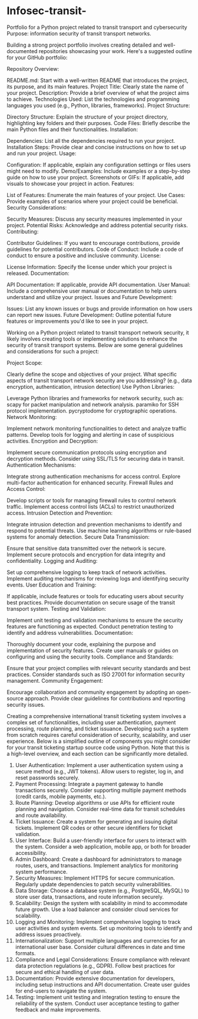 # Infosec-transit-
Portfolio for a Python project related to transit transport and cybersecurity
Purpose: information security of transit transport networks. 

Building a strong project portfolio involves creating detailed and well-documented repositories showcasing your work. Here's a suggested outline for your GitHub portfolio:

Repository Overview:

README.md: Start with a well-written README that introduces the project, its purpose, and its main features.
Project Title: Clearly state the name of your project.
Description: Provide a brief overview of what the project aims to achieve.
Technologies Used: List the technologies and programming languages you used (e.g., Python, libraries, frameworks).
Project Structure:

Directory Structure: Explain the structure of your project directory, highlighting key folders and their purposes.
Code Files: Briefly describe the main Python files and their functionalities.
Installation:

Dependencies: List all the dependencies required to run your project.
Installation Steps: Provide clear and concise instructions on how to set up and run your project.
Usage:

Configuration: If applicable, explain any configuration settings or files users might need to modify.
Demo/Examples: Include examples or a step-by-step guide on how to use your project.
Screenshots or GIFs: If applicable, add visuals to showcase your project in action.
Features:

List of Features: Enumerate the main features of your project.
Use Cases: Provide examples of scenarios where your project could be beneficial.
Security Considerations:

Security Measures: Discuss any security measures implemented in your project.
Potential Risks: Acknowledge and address potential security risks.
Contributing:

Contributor Guidelines: If you want to encourage contributions, provide guidelines for potential contributors.
Code of Conduct: Include a code of conduct to ensure a positive and inclusive community.
License:

License Information: Specify the license under which your project is released.
Documentation:

API Documentation: If applicable, provide API documentation.
User Manual: Include a comprehensive user manual or documentation to help users understand and utilize your project.
Issues and Future Development:

Issues: List any known issues or bugs and provide information on how users can report new issues.
Future Development: Outline potential future features or improvements you'd like to see in your project.

Working on a Python project related to transit transport network security, it likely involves creating tools or implementing solutions to enhance the security of transit transport systems. Below are some general guidelines and considerations for such a project:

Project Scope:

Clearly define the scope and objectives of your project. What specific aspects of transit transport network security are you addressing? (e.g., data encryption, authentication, intrusion detection)
Use Python Libraries:

Leverage Python libraries and frameworks for network security, such as:
scapy for packet manipulation and network analysis.
paramiko for SSH protocol implementation.
pycryptodome for cryptographic operations.
Network Monitoring:

Implement network monitoring functionalities to detect and analyze traffic patterns.
Develop tools for logging and alerting in case of suspicious activities.
Encryption and Decryption:

Implement secure communication protocols using encryption and decryption methods.
Consider using SSL/TLS for securing data in transit.
Authentication Mechanisms:

Integrate strong authentication mechanisms for access control.
Explore multi-factor authentication for enhanced security.
Firewall Rules and Access Control:

Develop scripts or tools for managing firewall rules to control network traffic.
Implement access control lists (ACLs) to restrict unauthorized access.
Intrusion Detection and Prevention:

Integrate intrusion detection and prevention mechanisms to identify and respond to potential threats.
Use machine learning algorithms or rule-based systems for anomaly detection.
Secure Data Transmission:

Ensure that sensitive data transmitted over the network is secure.
Implement secure protocols and encryption for data integrity and confidentiality.
Logging and Auditing:

Set up comprehensive logging to keep track of network activities.
Implement auditing mechanisms for reviewing logs and identifying security events.
User Education and Training:

If applicable, include features or tools for educating users about security best practices.
Provide documentation on secure usage of the transit transport system.
Testing and Validation:

Implement unit testing and validation mechanisms to ensure the security features are functioning as expected.
Conduct penetration testing to identify and address vulnerabilities.
Documentation:

Thoroughly document your code, explaining the purpose and implementation of security features.
Create user manuals or guides on configuring and using the security tools.
Compliance and Standards:

Ensure that your project complies with relevant security standards and best practices.
Consider standards such as ISO 27001 for information security management.
Community Engagement:

Encourage collaboration and community engagement by adopting an open-source approach.
Provide clear guidelines for contributions and reporting security issues.

Creating a comprehensive international transit ticketing system involves a complex set of functionalities, including user authentication, payment processing, route planning, and ticket issuance. Developing such a system from scratch requires careful consideration of security, scalability, and user experience. Below is a simplified outline of components you might consider for your transit ticketing startup source code using Python. Note that this is a high-level overview, and each section can be significantly more detailed.

1. User Authentication:
Implement a user authentication system using a secure method (e.g., JWT tokens).
Allow users to register, log in, and reset passwords securely.
2. Payment Processing:
Integrate a payment gateway to handle transactions securely.
Consider supporting multiple payment methods (credit cards, mobile payments, etc.).
3. Route Planning:
Develop algorithms or use APIs for efficient route planning and navigation.
Consider real-time data for transit schedules and route availability.
4. Ticket Issuance:
Create a system for generating and issuing digital tickets.
Implement QR codes or other secure identifiers for ticket validation.
5. User Interface:
Build a user-friendly interface for users to interact with the system.
Consider a web application, mobile app, or both for broader accessibility.
6. Admin Dashboard:
Create a dashboard for administrators to manage routes, users, and transactions.
Implement analytics for monitoring system performance.
7. Security Measures:
Implement HTTPS for secure communication.
Regularly update dependencies to patch security vulnerabilities.
8. Data Storage:
Choose a database system (e.g., PostgreSQL, MySQL) to store user data, transactions, and route information securely.
9. Scalability:
Design the system with scalability in mind to accommodate future growth.
Use a load balancer and consider cloud services for scalability.
10. Logging and Monitoring:
Implement comprehensive logging to track user activities and system events.
Set up monitoring tools to identify and address issues proactively.
11. Internationalization:
Support multiple languages and currencies for an international user base.
Consider cultural differences in date and time formats.
12. Compliance and Legal Considerations:
Ensure compliance with relevant data protection regulations (e.g., GDPR).
Follow best practices for secure and ethical handling of user data.
13. Documentation:
Provide extensive documentation for developers, including setup instructions and API documentation.
Create user guides for end-users to navigate the system.
14. Testing:
Implement unit testing and integration testing to ensure the reliability of the system.
Conduct user acceptance testing to gather feedback and make improvements.
